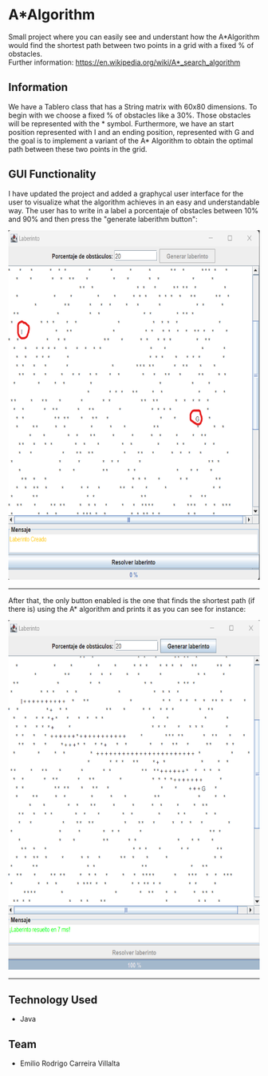 # A*Algorithm
Small project where you can easily see and understant how the A*Algorithm would find the shortest path between two points in a grid with a fixed % of obstacles.<br>
Further information: https://en.wikipedia.org/wiki/A*_search_algorithm

## Information
We have a Tablero class that has a String matrix with 60x80 dimensions. To begin with we choose a fixed % of obstacles like a 30%. Those obstacles will be represented with the * symbol. Furthermore, we have an start position represented with I and an ending position, represented with G and the goal is to implement a variant of the A* Algorithm to obtain the optimal path between these two points in the grid.

## GUI Functionality
I have updated the project and added a graphycal user interface for the user to visualize what the algorithm achieves in an easy and understandable way.
The user has to write in a label a porcentaje of obstacles between 10% and 90% and then press the "generate laberithm button":
<p align="center">
   <img src="https://github.com/rorro6787/rorro6787/blob/main/Images/Captura%20de%20pantalla%202023-05-19%20195859.png" width="800" height="700" />
</p>
<hr style="height:2px;border-width:0;color:gray;background-color:gray">
After that, the only button enabled is the one that finds the shortest path (if there is) using the A* algorithm and prints it as you can see for instance:
<p align="center">
   <img src="https://github.com/rorro6787/rorro6787/blob/main/Images/Captura%20de%20pantalla%202023-05-19%20200400.png" width="800" height="700" />
</p>
<hr style="height:2px;border-width:0;color:gray;background-color:gray">


## Technology Used
- Java

## Team
- Emilio Rodrigo Carreira Villalta
